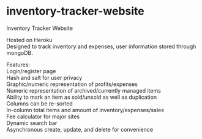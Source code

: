 # inventory-tracker-website
Inventory Tracker Website <br />

Hosted on Heroku <br />
Designed to track inventory and expenses, user information stored through mongoDB. <br />

Features: <br />
Login/register page <br />
Hash and salt for user privacy <br />
Graphic/numeric representation of profits/expenses <br />
Numeric representation of archived/currently managed items <br />
Ability to mark an item as sold/unsold as well as duplication <br />
Columns can be re-sorted <br />
In-column total items and amount of inventory/expenses/sales <br />
Fee calculator for major sites <br />
Dynamic search bar <br />
Asynchronous create, update, and delete for convenience
